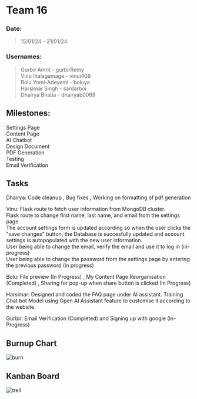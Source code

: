 # Team 16

### Date:
> 15/01/24 - 21/01/24

### Usernames:
> Gurbir Amrit - gurbirRemy <br>
> Vinu Ihalagamage - vinui409 <br>
> Bolu Yomi-Adeyemi - boluya <br>
> Harsimar Singh - sardarboi <br>
> Dhairya Bhatia - dhairyab0069 <br>

## Milestones:
Settings Page <br>
Content Page <br>
AI Chatbot<br>
Design Document <br>
PDF Generation <br>
Testing <br>
Email Verification <br>


## Tasks
Dhairya: Code cleanup , Bug fixes , Working on formatting of pdf generation <br>


Vinu: Flask route to fetch user information from MongoDB cluster. <br>
Flask route to change first name, last name, and email from the settings page <br>
The account settings form is updated according so when the user clicks the "save changes" button, the Database is succesfully updated and account settings is autopopulated with the new user information. <br>
User being able to change the email, verify the email and use it to log in (in-progress) <br>
User being able to change the password from the settings page by entering the previous password (in progress) <br>

Bolu: File preview (In Progress) ,  My Content Page Reorganisation (Completed) , Sharing for pop-up when share button is clicked (In Progress) <br>


Harsimar: Designed and coded the FAQ page under AI assistant. Training Chat bot Model using Open AI Assistant feature to customise it according to the website. <br>

Gurbir: Email Verification (Completed) and Signing up with google (In-Progress)<br>

## Burnup Chart

![burn](https://github.com/COSC-499-W2023/year-long-project-team-16/assets/73526528/73179e3a-df9c-4eb6-8b5b-7a02154ce46a)


## Kanban Board
![trell](https://github.com/COSC-499-W2023/year-long-project-team-16/assets/73526528/c020e697-ffbd-4a4e-80c1-f4b515dfd53d)

